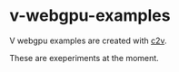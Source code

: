 # v-webgpu-examples

V webgpu examples are created with [c2v](https://github.com/vlang/c2v).

These are exeperiments at the moment.
